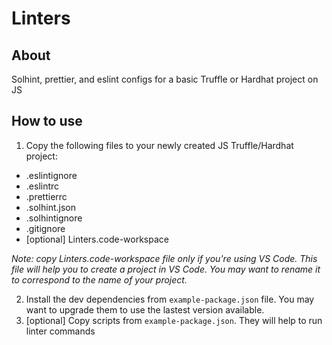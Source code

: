 # Linters

## About

Solhint, prettier, and eslint configs for a basic Truffle or Hardhat project on JS

## How to use

1. Copy the following files to your newly created JS Truffle/Hardhat project:

- .eslintignore
- .eslintrc
- .prettierrc
- .solhint.json
- .solhintignore
- .gitignore
- [optional] Linters.code-workspace

<i>Note: copy Linters.code-workspace file only if you're using VS Code. This file will help you to create a project in VS Code. You may want to rename it to correspond to the name of your project.</i>

2. Install the dev dependencies from `example-package.json` file. You may want to upgrade them to use the lastest version available.
3. [optional] Copy scripts from `example-package.json`. They will help to run linter commands

